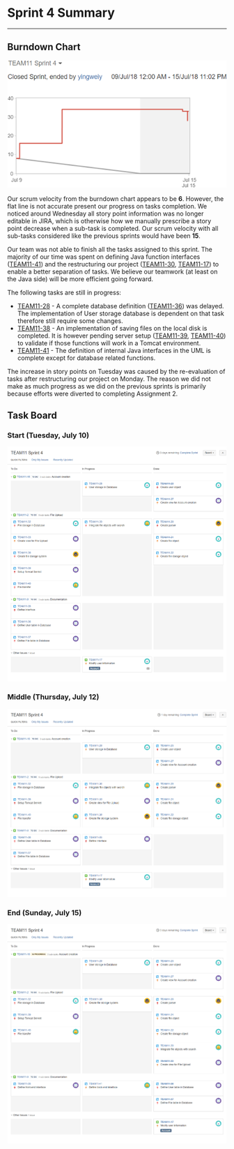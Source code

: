 # Sprint 4 Summary
--------------------

## Burndown Chart
![Burndown Chart - Sprint 4](./Sprint4BurnDown.png)

Our scrum velocity from the burndown chart appears to be __6__. However, the flat line is not accurate present our progress on tasks completion. We noticed around Wednesday all story point information was no longer editable in JIRA, which is otherwise how we manually prescribe a story point decrease when a sub-task is completed. Our scrum velocity with all sub-tasks considered like the previous sprints would have been __15__.

Our team was not able to finish all the tasks assigned to this sprint. The majority of our time was spent on defining Java function interfaces ([TEAM11-41]) and the restructuring our project ([TEAM11-30], [TEAM11-17]) to enable a better separation of tasks. We believe our teamwork (at least on the Java side) will be more efficient going forward.

The following tasks are still in progress:

* [TEAM11-28] - A complete database definition ([TEAM11-36]) was delayed. The implementation of User storage database is dependent on that task therefore still require some changes.
* [TEAM11-38] - An implementation of saving files on the local disk is completed. It is however pending server setup ([TEAM11-39], [TEAM11-40]) to validate if those functions will work in a Tomcat environment.
* [TEAM11-41] - The definition of internal Java interfaces in the UML is complete except for database related functions.

The increase in story points on Tuesday was caused by the re-evaluation of tasks after restructuring our project on Monday. The reason we did not make as much progress as we did on the previous sprints is primarily because efforts were diverted to completing Assignment 2.

## Task Board

### Start (Tuesday, July 10)
![Task Board - July 10](./TaskBoardAtStartOfSprint4.png)

### Middle (Thursday, July 12)
![Task Board - July 12](./TaskBoardAtMiddleOfSprint4.png)

### End (Sunday, July 15)
![Task Board - July 15](./TaskBoardAtEndOfSprint4.png)

[TEAM11-17]: https://cmsweb.utsc.utoronto.ca/jira/browse/TEAM11-17
[TEAM11-28]: https://cmsweb.utsc.utoronto.ca/jira/browse/TEAM11-28
[TEAM11-30]: https://cmsweb.utsc.utoronto.ca/jira/browse/TEAM11-30
[TEAM11-36]: https://cmsweb.utsc.utoronto.ca/jira/browse/TEAM11-36
[TEAM11-38]: https://cmsweb.utsc.utoronto.ca/jira/browse/TEAM11-38
[TEAM11-39]: https://cmsweb.utsc.utoronto.ca/jira/browse/TEAM11-39
[TEAM11-40]: https://cmsweb.utsc.utoronto.ca/jira/browse/TEAM11-40
[TEAM11-41]: https://cmsweb.utsc.utoronto.ca/jira/browse/TEAM11-41
